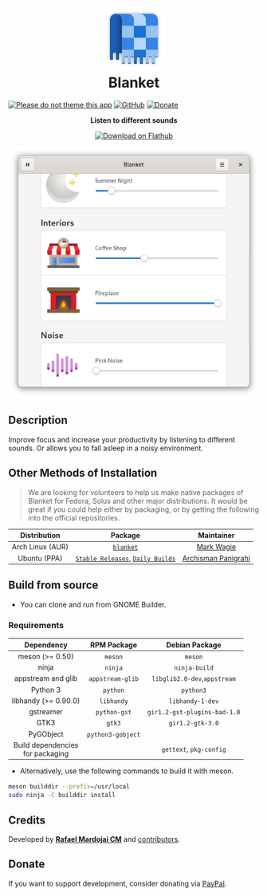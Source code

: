 <h1 align="center">
	<img src="brand/logo.svg" alt="Blanket" width="128" height="128"/><br>
	Blanket
</h1>

[![Please do not theme this app](https://stopthemingmy.app/badge.svg)](https://stopthemingmy.app) 
[![GitHub](https://img.shields.io/github/license/rafaelmardojai/blanket.svg)](https://github.com/rafaelmardojai/blanket/blob/master/COPYING)
[![Donate](https://img.shields.io/badge/PayPal-Donate-gray.svg?style=flat&logo=paypal&colorA=0071bb&logoColor=fff)](https://paypal.me/RafaelMardojaiCM)

<p align="center"><strong>Listen to different sounds</strong></p>

<p align="center">
  <a href="https://flathub.org/apps/details/com.rafaelmardojai.Blanket"><img width="200" alt="Download on Flathub" src="https://flathub.org/assets/badges/flathub-badge-en.png"/></a>
</p>

<p align="center">
  <img src="brand/screenshot-1.png"/>
</p>


## Description
Improve focus and increase your productivity by listening to different sounds. Or allows you to fall asleep in a noisy environment.

## Other Methods of Installation
> We are looking for volunteers to help us make native packages of Blanket for Fedora, Solus and other major distributions. It would be great if you could help either by packaging, or by getting the following into the official repositories.

| Distribution | Package | Maintainer |
|:-:|:-:|:-:|
| Arch Linux (AUR) | [`blanket`](https://aur.archlinux.org/packages/blanket) | [Mark Wagie](https://github.com/yochananmarqos) |
| Ubuntu (PPA) | [`Stable Releases`](https://launchpad.net/~apandada1/+archive/ubuntu/blanket), [`Daily Builds`](https://launchpad.net/~apandada1/+archive/ubuntu/blanket-daily) | [Archisman Panigrahi](https://github.com/apandada1) |

## Build from source

- You can clone and run from GNOME Builder.

### Requirements

| Dependency | RPM Package | Debian Package |
|:-:|:-:|:-:|
| meson (>= 0.50) | `meson` | `meson` |
| ninja | `ninja` | `ninja-build` |
| appstream and glib | `appstream-glib` | `libglib2.0-dev`,`appstream` |
| Python 3 | `python` | `python3` |
| libhandy (>= 0.90.0) | `libhandy` | `libhandy-1-dev` |
| gstreamer | `python-gst` | `gir1.2-gst-plugins-bad-1.0` |
| GTK3 | `gtk3` | `gir1.2-gtk-3.0` |
| PyGObject  | `python3-gobject` |  |
| Build dependencies <br>for packaging |  | `gettext`, `pkg-config` |


- Alternatively, use the following commands to build it with meson.
```bash
meson builddir --prefix=/usr/local
sudo ninja -C builddir install
```
## Credits
Developed by **[Rafael Mardojai CM](https://github.com/rafaelmardojai)** and [contributors](https://github.com/rafaelmardojai/blanket/graphs/contributors).

## Donate
If you want to support development, consider donating via [PayPal](https://paypal.me/RafaelMardojaiCM).

